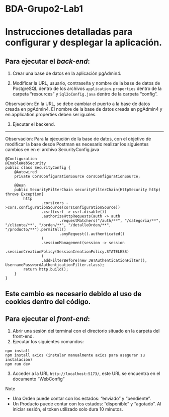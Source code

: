 # BDA-Grupo2-Lab1
# Instrucciones detalladas para configurar y desplegar la aplicación. 

## **Para ejecutar el *back-end***:
1. Crear una base de datos en la aplicación pgAdmin4.

2. Modificar la URL, usuario, contraseña y nombre de la base de datos de PostgreSQL dentro de los archivos `application.properties` dentro de la carpeta “resources” y `Sql2oConfig.java` dentro de la carpeta “config”.

Observación:
En la URL, se debe cambiar el puerto a la base de datos creada en pgAdmin4.
El nombre de la base de datos creada en pgAdmin4 y en application.properties deben ser iguales.

3. Ejecutar el backend.
---
Observación:
Para la ejecución de la base de datos, con el objetivo de modificar la base desde Postman es necesario realizar los siguientes cambios en en el archivo SecurityConfig.java
```
@Configuration
@EnableWebSecurity
public class SecurityConfig {
    @Autowired
    private CorsConfigurationSource corsConfigurationSource;

    @Bean
    public SecurityFilterChain securityFilterChain(HttpSecurity http) throws Exception{
        http
                .cors(cors ->cors.configurationSource(corsConfigurationSource))
                .csrf(csrf -> csrf.disable())
                .authorizeHttpRequests(auth -> auth
                        .requestMatchers("/auth/**", "/categoria/**", "/cliente/**", "/orden/**", "/detalleOrden/**", "/producto/**").permitAll()
                        .anyRequest().authenticated()
                )
                .sessionManagement(session -> session
                        .sessionCreationPolicy(SessionCreationPolicy.STATELESS)
                )
                .addFilterBefore(new JWTAuthenticationFilter(), UsernamePasswordAuthenticationFilter.class);
        return http.build();
    }
}
```
Este cambio es necesario debido al uso de cookies dentro del código.
---
## **Para ejecutar el *front-end***:
1. Abrir una sesión del terminal con el directorio situado en la carpeta del front-end.
2. Ejecutar los siguientes comandos:
```
npm install
npm install axios (instalar manualmente axios para asegurar su instalación)
npm run dev 
```
3.  Acceder a la URL `http://localhost:5173/`, este URL se encuentra en el documento “WebConfig”

> [!note]
> * Una Orden puede contar con los estados: “enviado” y “pendiente”.
> * Un Producto puede contar con los estados: “disponible” y “agotado”.
> Al iniciar sesión, el token utilizado solo dura 10 minutos.
